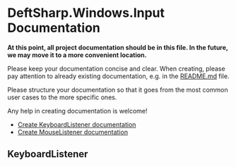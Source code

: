 # DeftSharp.Windows.Input Documentation

**At this point, all project documentation should be in this file. In the future, we may move it to a more convenient location.**

Please keep your documentation concise and clear. When creating, please pay attention to already existing documentation, e.g. in the [README.md](https://github.com/Empiree/DeftSharp.Windows.Input/blob/main/README.md) file.

Please structure your documentation so that it goes from the most common user cases to the more specific ones.

Any help in creating documentation is welcome! 

- [Create KeyboardListener documentation](https://github.com/Empiree/DeftSharp.Windows.Input/issues/21)
- [Create MouseListener documentation](https://github.com/Empiree/DeftSharp.Windows.Input/issues/23)

## KeyboardListener

